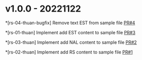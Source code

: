 # v1.0.0 - 20221122

*[rs-04-thuan-bugfix] Remove text EST from sample file
[PR#4](https://github.com/rs-thuannd/rebase-flow-v4/pull/4)

*[rs-01-thuan] Implement add EST content to sample file
[PR#3](https://github.com/rs-thuannd/rebase-flow-v4/pull/3)

*[rs-03-thuan] Implement add NAL content to sample file
[PR#2](https://github.com/rs-thuannd/rebase-flow-v4/pull/2)

*[rs-02-thuan] Implement add RS content to sample file
[PR#1](https://github.com/rs-thuannd/rebase-flow-v4/pull/1)